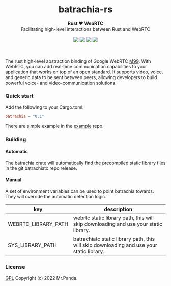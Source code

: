 <h1 align="center">
    batrachia-rs
</h1>
<div align="center">
    <strong>Rust ❤️ WebRTC</strong>
    </br>
    <span>Facilitating high-level interactions between Rust and WebRTC</span>
</div>
</br>
<div align="center">
    <img src="https://img.shields.io/github/languages/top/colourful-rtc/batrachia-rs"/>
    <img src="https://img.shields.io/github/license/colourful-rtc/batrachia-rs"/>
    <img src="https://img.shields.io/github/issues/colourful-rtc/batrachia-rs"/>
    <img src="https://img.shields.io/github/stars/colourful-rtc/batrachia-rs"/>
</div>
<br/>
<br/>


The rust high-level abstraction binding of Google WebRTC [M99](https://groups.google.com/g/discuss-webrtc/c/Yf6c3HW4N3k/m/3SC_Hy15BQAJ). With WebRTC, you can add real-time communication capabilities to your application that works on top of an open standard. It supports video, voice, and generic data to be sent between peers, allowing developers to build powerful voice- and video-communication solutions.


### Quick start

Add the following to your Cargo.toml:

```toml
batrachia = "0.1"
```

There are simple example in the [example](https://github.com/colourful-rtc/example) repo.

### Building

#### Automatic

The batrachia crate will automatically find the precompiled static library files in the git batrachiatc repo release.

#### Manual

A set of environment variables can be used to point batrachia towards. They will override the automatic detection logic.

| key                 | description                                                                              |
|---------------------|------------------------------------------------------------------------------------------|
| WEBRTC_LIBRARY_PATH | webrtc static library path, this will skip downloading and use your static library.      |
| SYS_LIBRARY_PATH    | batrachiatc static library path, this will skip downloading and use your static library. |


### License
[GPL](./LICENSE) Copyright (c) 2022 Mr.Panda.
